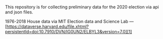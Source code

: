This repository is for collecting preliminary data for the 2020 election via api and json files.

1976-2018 House data via MIT Election data and Science Lab — [https://dataverse.harvard.edu/file.xhtml?persistentId=doi:10.7910/DVN/IG0UN2/ELBYL3&version=7.0][1]

[1]:	https://dataverse.harvard.edu/file.xhtml?persistentId=doi:10.7910/DVN/IG0UN2/ELBYL3&version=7.0